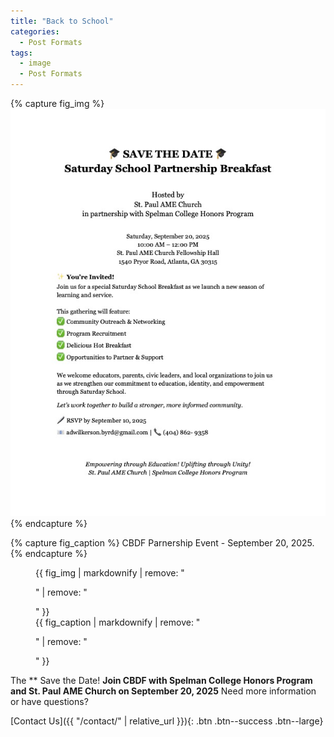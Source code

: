 ```yaml
---
title: "Back to School"
categories:
  - Post Formats
tags:
  - image
  - Post Formats
---
```


{% capture fig_img %}
[![Saturday Breakfast Partnership Event](/assets/images/Saturday-School.jpg)](https://communityblueprintdevelopment.org)
{% endcapture %}

{% capture fig_caption %}
CBDF Parnership Event - September 20, 2025.
{% endcapture %}

<figure>
  {{ fig_img | markdownify | remove: "<p>" | remove: "</p>" }}
  <figcaption>{{ fig_caption | markdownify | remove: "<p>" | remove: "</p>" }}</figcaption>
</figure>

The ** Save the Date! **Join CBDF with Spelman College Honors Program and St. Paul AME Church on September 20, 2025** 
Need more information or have questions?

[Contact Us]({{ "/contact/" | relative_url }}){: .btn .btn--success .btn--large}



